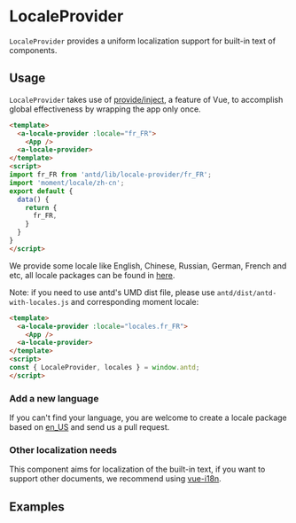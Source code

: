 # LocaleProvider

`LocaleProvider` provides a uniform localization support for built-in text of components.

## Usage

`LocaleProvider` takes use of [provide/inject](https://vuejs.org/v2/api/#provide-inject), a feature of Vue, to accomplish global effectiveness by wrapping the app only once.


````html
<template>
  <a-locale-provider :locale="fr_FR">
    <App />
  <a-locale-provider>
</template>
<script>
import fr_FR from 'antd/lib/locale-provider/fr_FR';
import 'moment/locale/zh-cn';
export default {
  data() {
    return {
      fr_FR,
    }
  }
}
</script>
````

We provide some locale like English, Chinese, Russian, German, French and etc, all locale packages can be found in [here](https://github.com/vueComponent/ant-design/tree/master/components/locale-provider).

Note: if you need to use antd's UMD dist file, please use `antd/dist/antd-with-locales.js` and corresponding moment locale:

````html
<template>
  <a-locale-provider :locale="locales.fr_FR">
    <App />
  <a-locale-provider>
</template>
<script>
const { LocaleProvider, locales } = window.antd;
</script>
````

### Add a new language

If you can't find your language, you are welcome to create a locale package based on [en_US](https://github.com/vueComponent/ant-design/blob/master/components/locale-provider/en_US.js) and send us a pull request.

### Other localization needs

This component aims for localization of the built-in text, if you want to support other documents, we recommend using [vue-i18n](https://github.com/kazupon/vue-i18n).

## Examples
